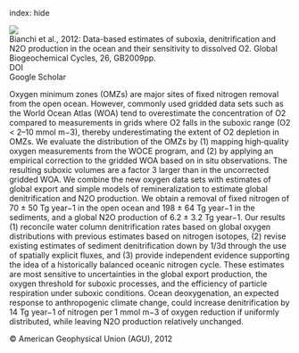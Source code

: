 index: hide

<div class="Citation">
    <div class="Citation-thumb CitationThumb-linked"  data-href="https://doi.org/10.1029/2011gb004209">
      <img src="https://static.claimspace.cloud/climate-study-static/refs/thumbs/6/Bianchi_et_al_2012-thumb.png" />
    </div>

  <div class="Citation-body">
    <div class="Citation-text">Bianchi et al., 2012: Data-based estimates of suboxia, denitrification and N2O production in the ocean and their sensitivity to dissolved O2. <span class="Article-journal">Global Biogeochemical Cycles, </span><span class="Article-volume">26, </span>GB2009pp.</div>
    <div class="Citation-links">
      <div class="CitationLink" data-href="https://doi.org/10.1029/2011gb004209">
        <div class="CitationLink-icon CitationLink-Doi"></div>
        <div class="CitationLink-text">DOI</div>
      </div>
      <div class="CitationLink" data-href="https://scholar.google.com/scholar?q=10.1029/2011gb004209">
        <div class="CitationLink-icon CitationLink-Scholar"></div>
        <div class="CitationLink-text">Google Scholar</div>
      </div>
    </div>
  </div>
</div>

Oxygen minimum zones (OMZs) are major sites of fixed nitrogen removal from the open ocean. However, commonly used gridded data sets such as the World Ocean Atlas (WOA) tend to overestimate the concentration of O2 compared to measurements in grids where O2 falls in the suboxic range (O2 < 2–10 mmol m−3), thereby underestimating the extent of O2 depletion in OMZs. We evaluate the distribution of the OMZs by (1) mapping high‐quality oxygen measurements from the WOCE program, and (2) by applying an empirical correction to the gridded WOA based on in situ observations. The resulting suboxic volumes are a factor 3 larger than in the uncorrected gridded WOA. We combine the new oxygen data sets with estimates of global export and simple models of remineralization to estimate global denitrification and N2O production. We obtain a removal of fixed nitrogen of 70 ± 50 Tg year−1 in the open ocean and 198 ± 64 Tg year−1 in the sediments, and a global N2O production of 6.2 ± 3.2 Tg year−1. Our results (1) reconcile water column denitrification rates based on global oxygen distributions with previous estimates based on nitrogen isotopes, (2) revise existing estimates of sediment denitrification down by 1/3d through the use of spatially explicit fluxes, and (3) provide independent evidence supporting the idea of a historically balanced oceanic nitrogen cycle. These estimates are most sensitive to uncertainties in the global export production, the oxygen threshold for suboxic processes, and the efficiency of particle respiration under suboxic conditions. Ocean deoxygenation, an expected response to anthropogenic climate change, could increase denitrification by 14 Tg year−1 of nitrogen per 1 mmol m−3 of oxygen reduction if uniformly distributed, while leaving N2O production relatively unchanged.

<div class="Citation-copy">
&copy; American Geophysical Union (AGU), 2012
</div>